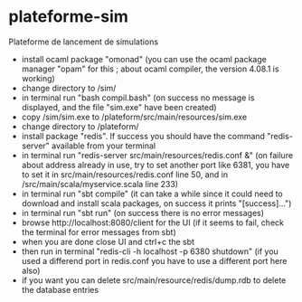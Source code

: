 # plateforme-sim

Plateforme de lancement de simulations

- install ocaml package "omonad" (you can use the ocaml package manager "opam" for this ; about ocaml compiler, the version 4.08.1 is working)
- change directory to /sim/
- in terminal run "bash compil.bash" (on success no message is displayed, and the file "sim.exe" have been created)
- copy /sim/sim.exe to /plateform/src/main/resources/sim.exe
- change directory to /plateform/
- install package "redis". If success you should have the command "redis-server" available from your terminal
- in terminal run "redis-server src/main/resources/redis.conf &" (on failure about address already in use, try to set another port like 6381, you have to set it in src/main/resources/redis.conf line 50, and in /src/main/scala/myservice.scala line 233)
- in terminal run "sbt compile" (it can take a while since it could need to download and install scala packages, on success it prints "[success]...")
- in terminal run "sbt run" (on success there is no error messages)
- browse http://localhost:8080/client for the UI (if it seems to fail, check the terminal for error messages from sbt)
- when you are done close UI and ctrl+c the sbt 
- then run in terminal "redis-cli -h localhost -p 6380 shutdown" (if you used a differend port in redis.conf you have to use a different port here also)
- if you want you can delete src/main/resource/redis/dump.rdb to delete the database entries

